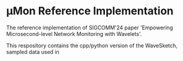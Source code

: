 
# μMon Reference Implementation

The reference implementation of SIGCOMM'24 paper 'Empowering Microsecond-level Network Monitoring with Wavelets'.

This respository contains the cpp/python version of the WaveSketch, sampled data used in 